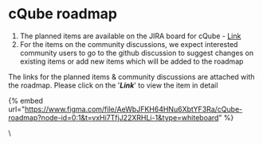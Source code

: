 # cQube roadmap

1. The planned items are available on the JIRA board for cQube - [Link](https://project-sunbird.atlassian.net/jira/software/c/projects/CQ/boards/115/backlog?issueLimit=100)
2. For the items on the community discussions, we expect interested community users to go to the github discussion to suggest changes on existing items or add new items which will be added to the roadmap

The links for the planned items & community discussions are attached with the roadmap. Please click on the '_**Link**_' to view the item in detail

{% embed url="https://www.figma.com/file/AeWbJFKH64HNu6XbtYF3Ra/cQube-roadmap?node-id=0:1&t=vxHi7TfjJ22XRHLi-1&type=whiteboard" %}

\
